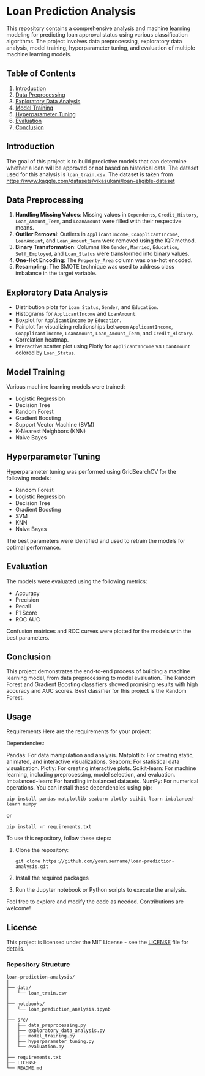 # Loan Prediction Analysis
This repository contains a comprehensive analysis and machine learning modeling for predicting loan approval status using various classification algorithms. The project involves data preprocessing, exploratory data analysis, model training, hyperparameter tuning, and evaluation of multiple machine learning models.

## Table of Contents

1. [Introduction](#introduction)
2. [Data Preprocessing](#data-preprocessing)
3. [Exploratory Data Analysis](#exploratory-data-analysis)
4. [Model Training](#model-training)
5. [Hyperparameter Tuning](#hyperparameter-tuning)
6. [Evaluation](#evaluation)
7. [Conclusion](#conclusion)

## Introduction

The goal of this project is to build predictive models that can determine whether a loan will be approved or not based on historical data. The dataset used for this analysis is `loan_train.csv`.
The dataset is taken from https://www.kaggle.com/datasets/vikasukani/loan-eligible-dataset

## Data Preprocessing

1. **Handling Missing Values**: Missing values in `Dependents`, `Credit_History`, `Loan_Amount_Term`, and `LoanAmount` were filled with their respective means.
2. **Outlier Removal**: Outliers in `ApplicantIncome`, `CoapplicantIncome`, `LoanAmount`, and `Loan_Amount_Term` were removed using the IQR method.
3. **Binary Transformation**: Columns like `Gender`, `Married`, `Education`, `Self_Employed`, and `Loan_Status` were transformed into binary values.
4. **One-Hot Encoding**: The `Property_Area` column was one-hot encoded.
5. **Resampling**: The SMOTE technique was used to address class imbalance in the target variable.

## Exploratory Data Analysis

- Distribution plots for `Loan_Status`, `Gender`, and `Education`.
- Histograms for `ApplicantIncome` and `LoanAmount`.
- Boxplot for `ApplicantIncome` by `Education`.
- Pairplot for visualizing relationships between `ApplicantIncome`, `CoapplicantIncome`, `LoanAmount`, `Loan_Amount_Term`, and `Credit_History`.
- Correlation heatmap.
- Interactive scatter plot using Plotly for `ApplicantIncome` vs `LoanAmount` colored by `Loan_Status`.

## Model Training

Various machine learning models were trained:
- Logistic Regression
- Decision Tree
- Random Forest
- Gradient Boosting
- Support Vector Machine (SVM)
- K-Nearest Neighbors (KNN)
- Naive Bayes

## Hyperparameter Tuning

Hyperparameter tuning was performed using GridSearchCV for the following models:
- Random Forest
- Logistic Regression
- Decision Tree
- Gradient Boosting
- SVM
- KNN
- Naive Bayes

The best parameters were identified and used to retrain the models for optimal performance.

## Evaluation

The models were evaluated using the following metrics:
- Accuracy
- Precision
- Recall
- F1 Score
- ROC AUC

Confusion matrices and ROC curves were plotted for the models with the best parameters.

## Conclusion

This project demonstrates the end-to-end process of building a machine learning model, from data preprocessing to model evaluation. The Random Forest and Gradient Boosting classifiers showed promising results with high accuracy and AUC scores. Best classifier for this project is the Random Forest.

## Usage

Requirements
Here are the requirements for your project:

Dependencies:

Pandas: For data manipulation and analysis.
Matplotlib: For creating static, animated, and interactive visualizations.
Seaborn: For statistical data visualization.
Plotly: For creating interactive plots.
Scikit-learn: For machine learning, including preprocessing, model selection, and evaluation.
Imbalanced-learn: For handling imbalanced datasets.
NumPy: For numerical operations.
You can install these dependencies using pip:

```
pip install pandas matplotlib seaborn plotly scikit-learn imbalanced-learn numpy
```
or 

```
pip install -r requirements.txt
```


To use this repository, follow these steps:

1. Clone the repository:
   ```
   git clone https://github.com/yourusername/loan-prediction-analysis.git
   ```
2. Install the required packages
   
3. Run the Jupyter notebook or Python scripts to execute the analysis.


Feel free to explore and modify the code as needed. Contributions are welcome!


## License

This project is licensed under the MIT License - see the [LICENSE](LICENSE) file for details.


### Repository Structure

```
loan-prediction-analysis/
│
├── data/
│   └── loan_train.csv
│
├── notebooks/
│   └── loan_prediction_analysis.ipynb
│
├── src/
│   ├── data_preprocessing.py
│   ├── exploratory_data_analysis.py
│   ├── model_training.py
│   ├── hyperparameter_tuning.py
│   └── evaluation.py
│
├── requirements.txt
├── LICENSE
└── README.md
```

